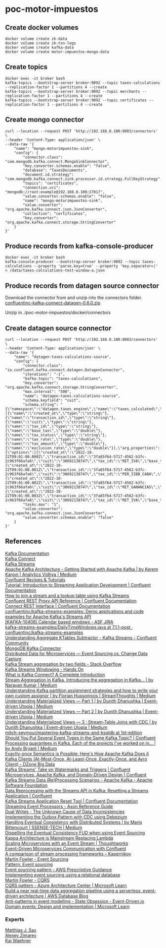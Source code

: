 # poc-motor-impuestos

## Create docker volumes


```
docker volume create zk-data
docker volume create zk-txn-logs
docker volume create kafka-data
docker volume create motor-impuestos-mongo-data
```

## Create topics

```
docker exec -it broker bash
kafka-topics --bootstrap-server broker:9092 --topic taxes-calculations --replication-factor 1 --partitions 4 --create
kafka-topics --bootstrap-server broker:9092 --topic merchants --replication-factor 1 --partitions 4 --create
kafka-topics --bootstrap-server broker:9092 --topic certificates --replication-factor 1 --partitions 4 --create
```

## Create mongo connector

```
curl --location --request POST 'http://192.168.0.100:8083/connectors' \
--header 'Content-Type: application/json' \
--data-raw '{
    "name": "mongo-motorimpuestos-sink",
    "config": {
        "connector.class": "com.mongodb.kafka.connect.MongoSinkConnector",
        "key.converter.schemas.enable": "false",
        "database": "TaxesDocuments",
        "document.id.strategy": "com.mongodb.kafka.connect.sink.processor.id.strategy.FullKeyStrategy",
        "topics": "certificates",
        "connection.uri": "mongodb://root:example@192.168.0.100:27017",
        "value.converter.schemas.enable": "false",
        "name": "mongo-motorimpuestos-sink",
        "value.converter": "org.apache.kafka.connect.json.JsonConverter",
        "collection": "certificates",
        "key.converter": "org.apache.kafka.connect.storage.StringConverter"
    }
}'
```

## Produce records from kafka-console-producer
```
docker exec -it broker bash
kafka-console-producer --bootstrap-server broker:9092 --topic taxes-calculations --property 'parse.key=true' --property 'key.separator=|' < /data/taxes-calculations-test-window-a.json
```

## Produce records from datagen source connector

Download the connector from and unzip into the connectors folder.  
[confluentinc-kafka-connect-datagen-0.6.0.zip](https://d1i4a15mxbxib1.cloudfront.net/api/plugins/confluentinc/kafka-connect-datagen/versions/0.6.0/confluentinc-kafka-connect-datagen-0.6.0.zip)

Unzip in ./poc-motor-impuestos/docker/connectors

## Create datagen source connector

```
curl --location --request POST 'http://192.168.0.100:8083/connectors' \
--header 'Content-Type: application/json' \
--data-raw '{
    "name": "datagen-taxes-calculations-source",
    "config": {
        "connector.class": "io.confluent.kafka.connect.datagen.DatagenConnector",
        "iterations": "-1",
        "kafka.topic": "taxes-calculations",
        "key.converter": "org.apache.kafka.connect.storage.StringConverter",
        "max.interval": "500",
        "name": "datagen-taxes-calculations-source",
        "schema.keyfield": "cuit",
        "schema.string": "{\"namespace\":\"datagen.taxes_engine\",\"name\":\"taxes_calculated\",\"type\":\"record\",\"fields\":[{\"name\":\"created_at\",\"type\":\"string\"},{\"name\":\"transaction_id\",\"type\":\"string\"},{\"name\":\"cuit\",\"type\":\"string\"},{\"name\":\"tax_id\",\"type\":\"string\"},{\"name\":\"base_tax\",\"type\":\"double\"},{\"name\":\"tax_status\",\"type\":\"string\"},{\"name\":\"tax_rate\",\"type\":\"double\"},{\"name\":\"tax_amount\",\"type\":\"double\"},{\"name\":\"exclusion_rate\",\"type\":\"double\"}],\"arg.properties\":{\"options\":[{\"created_at\":\"2022-10-22T09:01:00.000Z\",\"transaction_id\":\"3fa85f64-5717-4562-b3fc-2c963f66afa6\",\"cuit\":\"30692138747\",\"tax_id\":\"RET_IVA\",\"base_tax\":100.0,\"tax_status\":\"CL\",\"tax_rate\":3.5,\"tax_amount\":3.5,\"exclusion_rate\":0.0},{\"created_at\":\"2022-10-22T09:01:00.001Z\",\"transaction_id\":\"3fa85f64-5717-4562-b3fc-2c963f66afa6\",\"cuit\":\"30692138747\",\"tax_id\":\"PER_IIBB_CABA\",\"base_tax\":100.0,\"tax_status\":\"CL\",\"tax_rate\":5.0,\"tax_amount\":5.0,\"exclusion_rate\":0.0},{\"created_at\":\"2022-10-22T09:01:00.002Z\",\"transaction_id\":\"3fa85f64-5717-4562-b3fc-2c963f66afa6\",\"cuit\":\"30692138747\",\"tax_id\":\"RET_GANANCIAS\",\"base_tax\":100.0,\"tax_status\":\"CL\",\"tax_rate\":3.0,\"tax_amount\":3.0,\"exclusion_rate\":0.0},{\"created_at\":\"2022-10-22T09:01:00.003Z\",\"transaction_id\":\"3fa85f64-5717-4562-b3fc-2c963f66afa6\",\"cuit\":\"30692138747\",\"tax_id\":\"RET_IVA\",\"base_tax\":100.0,\"tax_status\":\"CL\",\"tax_rate\":5.0,\"tax_amount\":5.0,\"exclusion_rate\":0.0}]}}",
        "tasks.max": "1",
        "value.converter": "org.apache.kafka.connect.json.JsonConverter",
        "value.converter.schemas.enable": "false"
    }
}'
```

## References
[Kafka Documentation](https://kafka.apache.org/documentation/)  
[Kafka Connect](https://kafka.apache.org/documentation/#connect)  
[Kafka Streams](https://kafka.apache.org/documentation/streams/)  
[Apache Kafka Architecture - Getting Started with Apache Kafka | by Kerem Kargın | Analytics Vidhya | Medium](https://medium.com/analytics-vidhya/apache-kafka-architecture-getting-started-with-apache-kafka-771d69ac6cef)  
[Confluent Recipes & Tutorials](https://developer.confluent.io/tutorials/)  
[Tutorial: Introduction to Streaming Application Development | Confluent Documentation](https://docs.confluent.io/platform/current/tutorials/examples/microservices-orders/docs/index.html)  
[How to join a stream and a lookup table using Kafka Streams](https://developer.confluent.io/tutorials/join-a-stream-to-a-table/kstreams.html)  
[Confluent REST Proxy API Reference | Confluent Documentation](https://docs.confluent.io/platform/current/kafka-rest/api.html)  
[Connect REST Interface | Confluent Documentation](https://docs.confluent.io/platform/current/connect/references/restapi.html#kconnect-rest-interface)  
[confluentinc/kafka-streams-examples: Demo applications and code examples for Apache Kafka's Streams API](https://github.com/confluentinc/kafka-streams-examples)  
[[KAFKA-10408] Calendar based windows - ASF JIRA](https://issues.apache.org/jira/browse/KAFKA-10408)  
[kafka-streams-examples/DailyTimeWindows.java at 7.1.1-post · confluentinc/kafka-streams-examples](https://github.com/confluentinc/kafka-streams-examples/blob/7.1.1-post/src/test/java/io/confluent/examples/streams/window/DailyTimeWindows.java)  
[Understanding Aggregate KTables Subtractor - Kafka Streams - Confluent Community](https://forum.confluent.io/t/understanding-aggregate-ktables-subtractor/4530)  
[MongoDB Kafka Connector](https://www.mongodb.com/docs/kafka-connector/current/)  
[Distributed Data for Microservices — Event Sourcing vs. Change Data Capture](https://debezium.io/blog/2020/02/10/event-sourcing-vs-cdc/)  
[Kafka Stream aggregation by two fields - Stack Overflow](https://stackoverflow.com/questions/61946838/kafka-stream-aggregation-by-two-fields)  
[Kafka Streams Windowing - Hands On](https://developer.confluent.io/learn-kafka/kafka-streams/hands-on-windowing/)  
[What is Kafka Connect? A Complete Introduction](https://developer.confluent.io/learn-kafka/kafka-connect/intro/)  
[Stream Aggregation In Kafka. Introducing the aggregation in Kafka… | by Narayan Kumar | Medium](https://mail-narayank.medium.com/stream-aggregation-in-kafka-e57aff20d8ad)  
[Understanding Kafka partition assignment strategies and how to write your own custom assignor | by Florian Hussonnois | StreamThoughts | Medium](https://medium.com/streamthoughts/understanding-kafka-partition-assignment-strategies-and-how-to-write-your-own-custom-assignor-ebeda1fc06f3)  
[Understanding Materialized Views — Part 1 | by Dunith Dhanushka | Event-driven Utopia | Medium](https://medium.com/event-driven-utopia/understanding-materialized-views-bb18206f1782)  
[Understanding Materialized Views — Part 2 | by Dunith Dhanushka | Event-driven Utopia | Medium](https://medium.com/event-driven-utopia/understanding-materialized-views-part-2-ae957d40a403)  
[Understanding Materialized Views — 3 : Stream-Table Joins with CDC | by Dunith Dhanushka | Event-driven Utopia | Medium](https://medium.com/event-driven-utopia/understanding-materialized-views-3-stream-table-joins-with-cdc-77591d2d6fa0)  
[mitch-seymour/mastering-kafka-streams-and-ksqldb at 1st-edition](https://github.com/mitch-seymour/mastering-kafka-streams-and-ksqldb/tree/1st-edition)  
[Should You Put Several Event Types in the Same Kafka Topic? | Confluent](https://www.confluent.io/blog/put-several-event-types-kafka-topic/)  
[Processing guarantees in Kafka. Each of the projects I’ve worked on in… | by Andy Bryant | Medium](https://medium.com/@andy.bryant/processing-guarantees-in-kafka-12dd2e30be0e)  
[Exactly-once Semantics is Possible: Here's How Apache Kafka Does it](https://www.confluent.io/blog/exactly-once-semantics-are-possible-heres-how-apache-kafka-does-it/)  
[Kafka Clients (At-Most-Once, At-Least-Once, Exactly-Once, and Avro Client) - DZone Big Data](https://dzone.com/articles/kafka-clients-at-most-once-at-least-once-exactly-o)  
[Kafka Streams' Take on Watermarks and Triggers | Confluent](https://www.confluent.io/blog/kafka-streams-take-on-watermarks-and-triggers/)  
[Microservices, Apache Kafka, and Domain-Driven Design | Confluent](https://www.confluent.io/blog/microservices-apache-kafka-domain-driven-design/)  
[Kafka Streams Data (Re)Processing Scenarios - Apache Kafka - Apache Software Foundation](https://cwiki.apache.org/confluence/display/KAFKA/Kafka+Streams+Data+%28Re%29Processing+Scenarios)  
[Data Reprocessing with the Streams API in Kafka: Resetting a Streams Application | Confluent](https://www.confluent.io/blog/data-reprocessing-with-kafka-streams-resetting-a-streams-application/)  
[Kafka Streams Application Reset Tool | Confluent Documentation](https://docs.confluent.io/platform/current/streams/developer-guide/app-reset-tool.html#)  
[Streaming Event Processors - Axon Reference Guide](https://docs.axoniq.io/reference-guide/axon-framework/events/event-processors/streaming#replay-api)  
[Dual Writes - The Unknown Cause of Data Inconsistencies](https://thorben-janssen.com/dual-writes/)  
[Implementing the Outbox Pattern with CDC using Debezium](https://thorben-janssen.com/outbox-pattern-with-cdc-and-debezium/)  
[Handling Eventual Consistency with Distributed Systems | by Mario Bittencourt | SSENSE-TECH | Medium](https://medium.com/ssense-tech/handling-eventual-consistency-with-distributed-system-9235687ea5b3)  
[Dispelling the Eventual Consistency FUD when using Event Sourcing](https://developer.axoniq.io/w/dispelling-the-eventual-consistency-fud-when-using-event-sourcing)  
[Kappa Architecture is Mainstream Replacing Lambda](https://www.kai-waehner.de/blog/2021/09/23/real-time-kappa-architecture-mainstream-replacing-batch-lambda/)  
[Scaling Microservices with an Event Stream | Thoughtworks](https://www.thoughtworks.com/insights/blog/scaling-microservices-event-stream)  
[Event-Driven Microservices Communication with Confluent](https://www.confluent.io/use-case/event-driven-microservices-communication/)  
[A comparison of stream processing frameworks – Kapernikov](https://kapernikov.com/a-comparison-of-stream-processing-frameworks/)  
[Martin Fowler - Event Sourcing](https://martinfowler.com/eaaDev/EventSourcing.html)  
[Pattern: Event sourcing](https://microservices.io/patterns/data/event-sourcing.html)  
[Event sourcing pattern - AWS Prescriptive Guidance](https://docs.aws.amazon.com/prescriptive-guidance/latest/modernization-data-persistence/service-per-team.html)  
[Implementing event sourcing using a relational database](https://softwaremill.com/implementing-event-sourcing-using-a-relational-database/)  
[Martin Fowler - CQRS](https://martinfowler.com/bliki/CQRS.html)  
[CQRS pattern - Azure Architecture Center | Microsoft Learn](https://docs.microsoft.com/en-us/azure/architecture/patterns/cqrs)  
[Build a near real-time data aggregation pipeline using a serverless, event-driven architecture | AWS Database Blog](https://aws.amazon.com/es/blogs/database/build-a-near-real-time-data-aggregation-pipeline-using-a-serverless-event-driven-architecture/)  
[Anti-patterns in event modelling - State Obsession - Event-Driven.io](https://event-driven.io/en/state-obsession/)  
[Domain events: Design and implementation | Microsoft Learn](https://learn.microsoft.com/en-us/dotnet/architecture/microservices/microservice-ddd-cqrs-patterns/domain-events-design-implementation)  

### Experts
[Matthias J. Sax](https://stackoverflow.com/users/4953079/matthias-j-sax?tab=topactivity)  
[Alexey Zimarev](https://stackoverflow.com/users/484041/alexey-zimarev)  
[Kai Waehner](https://www.confluent.io/blog/author/kai-waehner/)  
